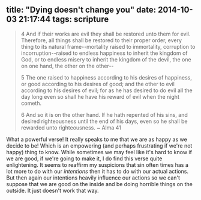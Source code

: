 title: "Dying doesn't change you"
date: 2014-10-03 21:17:44
tags: scripture
---
> 4 And if their works are evil they shall be restored unto them for evil. Therefore, all things shall be restored to their proper order, every thing to its natural frame--mortality raised to immortality, corruption to incorruption--raised to endless happiness to inherit the kingdom of God, or to endless misery to inherit the kingdom of the devil, the one on one hand, the other on the other--
> 
> 5 The one raised to happiness according to his desires of happiness, or good according to his desires of good; and the other to evil according to his desires of evil; for as he has desired to do evil all the day long even so shall he have his reward of evil when the night cometh.
> 
> 6 And so it is on the other hand. If he hath repented of his sins, and desired righteousness until the end of his days, even so he shall be rewarded unto righteousness.
> ~ Alma 41

What a powerful verse! It really speaks to me that we are as happy as we decide to be! Which is an empowering (and perhaps frustrating if we're not happy) thing to know.  While sometimes we may feel like it's hard to know if we are good, if we're going to make it, I do find this verse quite enlightening. It seems to reaffirm my suspicions that sin often times has a lot more to do with our _intentions_ then it has to do with our actual actions. But then again our intentions heavily influence our actions so we can't suppose that we are good on the inside and be doing horrible things on the outside. It just doesn't work that way.
